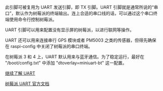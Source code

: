 此引脚可被复用为 UART 发送引脚，即 TX 引脚。UART 引脚就是通常所说的“串口”，默认作为树莓派的终端输出。连上合适的串口线的话，可以通过这个串口终端使用命令行控制树莓派。

UART 引脚可以用来配置没有显示屏的树莓派，以进行联网等操作。

UART 还可以用来连接串行 GPS 模块或者 PM5003 之类的传感器，但得先确保在 raspi-config 中关闭了树莓派的串口终端。

在树莓派 3 和 4 上，UART 默认用来与蓝牙通信。为了稳定运行，最好在 "/boot/config.txt" 中添加 "dtoverlay=miniuart-bt" 这一配置。

[继续了解 UART](/pinout/uart)

[树莓派 UART 官方文档](https://www.raspberrypi.org/documentation/configuration/uart.md)
